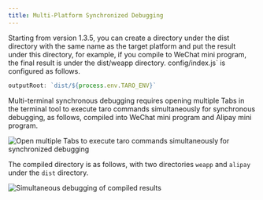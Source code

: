 ```yaml
---
title: Multi-Platform Synchronized Debugging
---
```


Starting from version 1.3.5, you can create a directory under the dist directory with the same name as the target platform and put the result under this directory, for example, if you compile to WeChat mini program, the final result is under the dist/weapp directory. config/index.js` is configured as follows.

```js title="/config/index.js"
outputRoot: `dist/${process.env.TARO_ENV}`
```

Multi-terminal synchronous debugging requires opening multiple Tabs in the terminal tool to execute taro commands simultaneously for synchronous debugging, as follows, compiled into WeChat mini program and Alipay mini program.

![Open multiple Tabs to execute taro commands simultaneously for synchronized debugging](https://img30.360buyimg.com/ling/jfs/t1/62633/10/8451/595888/5d663badE57d35fd2/5a34822774836ede.png)

The compiled directory is as follows, with two directories `weapp` and `alipay` under the `dist` directory.

![Simultaneous debugging of compiled results](https://img20.360buyimg.com/ling/jfs/t1/74046/26/8491/148076/5d663baaEf2ed8064/33fbb1d365053d1c.png)
